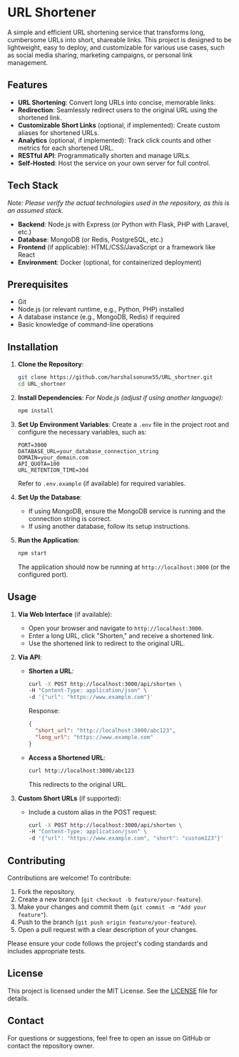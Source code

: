 # URL Shortener

A simple and efficient URL shortening service that transforms long, cumbersome URLs into short, shareable links. This project is designed to be lightweight, easy to deploy, and customizable for various use cases, such as social media sharing, marketing campaigns, or personal link management.

## Features
- **URL Shortening**: Convert long URLs into concise, memorable links.
- **Redirection**: Seamlessly redirect users to the original URL using the shortened link.
- **Customizable Short Links** (optional, if implemented): Create custom aliases for shortened URLs.
- **Analytics** (optional, if implemented): Track click counts and other metrics for each shortened URL.
- **RESTful API**: Programmatically shorten and manage URLs.
- **Self-Hosted**: Host the service on your own server for full control.

## Tech Stack
*Note: Please verify the actual technologies used in the repository, as this is an assumed stack.*
- **Backend**: Node.js with Express (or Python with Flask, PHP with Laravel, etc.)
- **Database**: MongoDB (or Redis, PostgreSQL, etc.)
- **Frontend** (if applicable): HTML/CSS/JavaScript or a framework like React
- **Environment**: Docker (optional, for containerized deployment)

## Prerequisites
- Git
- Node.js (or relevant runtime, e.g., Python, PHP) installed
- A database instance (e.g., MongoDB, Redis) if required
- Basic knowledge of command-line operations

## Installation
1. **Clone the Repository**:
   ```bash
   git clone https://github.com/harshalsonune55/URL_shortner.git
   cd URL_shortner
   ```

2. **Install Dependencies**:
   *For Node.js (adjust if using another language):*
   ```bash
   npm install
   ```

3. **Set Up Environment Variables**:
   Create a `.env` file in the project root and configure the necessary variables, such as:
   ```env
   PORT=3000
   DATABASE_URL=your_database_connection_string
   DOMAIN=your_domain.com
   API_QUOTA=100
   URL_RETENTION_TIME=30d
   ```
   Refer to `.env.example` (if available) for required variables.

4. **Set Up the Database**:
   - If using MongoDB, ensure the MongoDB service is running and the connection string is correct.
   - If using another database, follow its setup instructions.

5. **Run the Application**:
   ```bash
   npm start
   ```
   The application should now be running at `http://localhost:3000` (or the configured port).

## Usage
1. **Via Web Interface** (if available):
   - Open your browser and navigate to `http://localhost:3000`.
   - Enter a long URL, click "Shorten," and receive a shortened link.
   - Use the shortened link to redirect to the original URL.

2. **Via API**:
   - **Shorten a URL**:
     ```bash
     curl -X POST http://localhost:3000/api/shorten \
     -H "Content-Type: application/json" \
     -d '{"url": "https://www.example.com"}'
     ```
     Response:
     ```json
     {
       "short_url": "http://localhost:3000/abc123",
       "long_url": "https://www.example.com"
     }
     ```

   - **Access a Shortened URL**:
     ```bash
     curl http://localhost:3000/abc123
     ```
     This redirects to the original URL.

3. **Custom Short URLs** (if supported):
   - Include a custom alias in the POST request:
     ```bash
     curl -X POST http://localhost:3000/api/shorten \
     -H "Content-Type: application/json" \
     -d '{"url": "https://www.example.com", "short": "custom123"}'
     ```

## Contributing
Contributions are welcome! To contribute:
1. Fork the repository.
2. Create a new branch (`git checkout -b feature/your-feature`).
3. Make your changes and commit them (`git commit -m "Add your feature"`).
4. Push to the branch (`git push origin feature/your-feature`).
5. Open a pull request with a clear description of your changes.

Please ensure your code follows the project's coding standards and includes appropriate tests.

## License
This project is licensed under the MIT License. See the [LICENSE](LICENSE) file for details.

## Contact
For questions or suggestions, feel free to open an issue on GitHub or contact the repository owner.